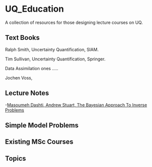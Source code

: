 # UQ_Education
A collection of resources for those designing lecture courses on UQ. 


## Text Books 

Ralph Smith, Uncertainty Quantification, SIAM.

Tim Sullivan, Uncertainty Quantification, Springer.

Data Assimilation ones .....
 
 Jochen Voss, 
 
 
 ## Lecture Notes 
 
 -[Masoumeh Dashti, Andrew Stuart, The Bayesian Approach To Inverse Problems](https://arxiv.org/abs/1302.6989)

## Simple Model Problems


## Existing MSc Courses 

## Topics 
